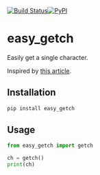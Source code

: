 [![Build Status](https://travis-ci.com/cmccandless/easy_getch.svg?branch=master)](https://travis-ci.com/cmccandless/easy_getch)[![PyPI](https://img.shields.io/pypi/v/nine.svg)](https://pypi.org/project/easy_getch/)

# easy_getch
Easily get a single character.

Inspired by [this article](https://code.activestate.com/recipes/134892/0).

## Installation
```bash
pip install easy_getch
```

## Usage

```Python
from easy_getch import getch

ch = getch()
print(ch)
```
